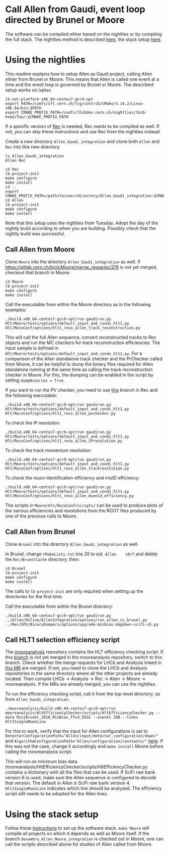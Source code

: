 Call Allen from Gaudi, event loop directed by Brunel or Moore
=============================

The software can be compiled either based on the nightlies or by compiling the full stack. The nightlies method is described [here](readme.md#using-the-nightlies), the stack setup [here](readme.md#using-the-stack-setup).

Using the nightlies
=======================
This readme explains how to setup Allen as Gaudi project, calling Allen either from Brunel or Moore. This means that Allen is called one event at a time and the event loop is governed by Brunel or Moore.
The described setup works on lxplus.

```
lb-set-platform x86_64-centos7-gcc9-opt
export PATH=/cvmfs/sft.cern.ch/lcg/contrib/CMake/3.14.2/Linux-x86_64/bin:$PATH
export CMAKE_PREFIX_PATH=/cvmfs/lhcbdev.cern.ch/nightlies/lhcb-head/Tue/:$CMAKE_PREFIX_PATH
```

If a specific version of [Rec](https://gitlab.cern.ch/lhcb/Rec) is needed, Rec needs to be compiled as well. If not, you can skip these instructions and use Rec from the nightlies instead.

Create a new directory `Allen_Gaudi_integration` and clone both `Allen` and `Rec` into this new directory. 
```
ls Allen_Gaudi_integration
Allen Rec

```

```
cd Rec
lb-project-init
make configure
make install
cd ..
export CMAKE_PREFIX_PATH=/path/to/user/directory/Allen_Gaudi_integration:$CMAKE_PREFIX_PATH
cd Allen
lb-project-init
make configure
make install
```

Note that this setup uses the nightlies from Tuesday. Adopt the day of the nightly build according to when you are building. Possibly check that the nightly build was successful.


Call Allen from Moore
-------------------------
Clone `Moore` into the directory `Allen_Gaudi_integration` as well.
If https://gitlab.cern.ch/lhcb/Moore/merge_requests/378 is not yet merged, checkout that branch in Moore.
```
cd Moore
lb-project-init
make configure
make install
```

Call the executable from within the Moore directory as in the following examples:
```
./build.x86_64-centos7-gcc9-opt/run gaudirun.py Hlt/Moore/tests/options/default_input_and_conds_hlt1.py Hlt/RecoConf/options/hlt1_reco_allen_track_reconstruction.py
```
This will call the full Allen sequence, convert reconstructed tracks to Rec objects and run the MC checkers for track reconstruction efficiencies. The input sample is defined in `Hlt/Moore/tests/options/default_input_and_conds_hlt1.py`.
For a comparison of the Allen standalone track checker and the PrChecker called from Moore, it can be helpful to dump the binary files required for Allen standalone running at the same time
as calling the track reconstruction checker in Moore. For this, the dumping can be enabled in the script by setting `dumpBinaries = True`.

If you want to run the PV checker, you need to use [this](https://gitlab.cern.ch/lhcb/Rec/tree/dovombru_twojton_pvchecker) branch in Rec and the following executable:
```
./build.x86_64-centos7-gcc9-opt/run gaudirun.py Hlt/Moore/tests/options/default_input_and_conds_hlt1.py Hlt/RecoConf/options/hlt1_reco_allen_pvchecker.py
```

To check the IP resolution:
```
./build.x86_64-centos7-gcc9-opt/run gaudirun.py Hlt/Moore/tests/options/default_input_and_conds_hlt1.py Hlt/RecoConf/options/hlt1_reco_allen_IPresolution.py
```
To check the track momentum resolution:
```
./build.x86_64-centos7-gcc9-opt/run gaudirun.py Hlt/Moore/tests/options/default_input_and_conds_hlt1.py Hlt/RecoConf/options/hlt1_reco_allen_trackresolution.py
```

To check the muon identification efficiency and misID efficiency:
```
./build.x86_64-centos7-gcc9-opt/run gaudirun.py Hlt/Moore/tests/options/default_input_and_conds_hlt1.py Hlt/RecoConf/options/hlt1_reco_allen_muonid_efficiency.py
```

The scripts in `Moore/Hlt/RecoConf/scripts/` can be used to produce plots of the various efficiencies and resolutions from the ROOT files produced by one of the previous calls to Moore.


Call Allen from Brunel
---------------------------
Clone `Brunel` into the directory `Allen_Gaudi_integration` as well.

In Brunel, change `CMakeLists.txt` line 20 to `USE Allen	v0r7` and delete the `Rec/BrunelCache` directory, then:
```
cd Brunel
lb-project-init
make configure
make install
```

The calls to `lb-project-init` are only required when setting up the directories for the first time.

Call the executable from within the Brunel directory:
```
./build.x86_64-centos7-gcc9-opt/run gaudirun.py ../Allen/Online/AllenIntegration/options/run_allen_in_brunel.py ../Rec/GPU/BinaryDumpers/options/upgrade-minbias-magdown-scifi-v5.py
```

Call HLT1 selection efficiency script
------------------------------
The [mooreanalysis](https://gitlab.cern.ch/lhcb/mooreanalysis) repository contains the HLT efficiency checking script.
If this [branch](https://gitlab.cern.ch/lhcb/mooreanalysis/tree/dovombru_rjhunter-HltEfficiencyChecker_for_Allen) is not yet merged in the mooreanalysis repository, switch to this branch.
Check whether the merge requests for LHCb and Analysis linked in [this MR](https://gitlab.cern.ch/lhcb/mooreanalysis/merge_requests/1) are merged. If not, you need to clone the LHCb and Analysis repositories
in the same directory where all the other projects are already located. Then compile LHCb -> Analysis -> Rec -> Allen -> Moore -> mooreanalysis.
If the MRs are already merged, you can use the nightlies.

To run the efficiency checking script, call it from the top-level directory, so from `Allen_Gaudi_integration`:

```
./mooreanalysis/build.x86_64-centos7-gcc9-opt/run mooreanalysis/HltEfficiencyChecker/scripts/HltEfficiencyChecker.py --data MiniBrunel_2018_MinBias_FTv4_DIGI --events 100 --lines Hlt1SingleMuonLine
```

For this to work, verify that the input for Allen configurations is set to `DetectorConfigurationPath="Allen/input/detector_configuration/down/"` and `AlgorithmConfigurationPath="Allen/configuration/constants/"` [here](https://gitlab.cern.ch/lhcb/Moore/blob/dovombru_Allen_Moore_integration/Hlt/RecoConf/python/RecoConf/hlt1_allen.py#L38).
If this was not the case, change it accordingly and `make install` Moore before calling the mooreanalysis script.

This will run on minimum bias data. mooreanalysis/HltEfficiencyChecker/scripts/HltEfficiencyChecker.py contains a dictionary with all the files that can be used. If SciFi raw bank version 6 is used, make sure the Allen sequence is configured to decode that version. The default in Allen is SciFi raw bank version 4.
`Hlt1SingleMuonLine` indicates which line should be analyzed. The efficiency script still needs to be adopted for the Allen lines.

Using the stack setup
===========================
Follow these [instructions](https://gitlab.cern.ch/rmatev/lb-stack-setup) to set up the software stack. `make Moore` will compile all projects on which it depends as well as Moore itself. If the branch `dovombru_Allen_Moore_integration` is checked out in Moore, one can call the scripts described above for studies of Allen called from Moore.
